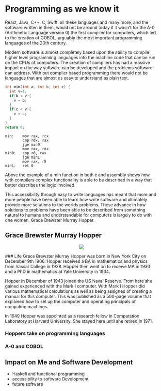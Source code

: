 # Programming as we know it

React, Java, C++, C, Swift, all these languages and many more, and the software written in them, would not be around today if it wasn't for the A-0 (Arithmetic Language version 0) the first compiler for computers, which led to the creation of COBOL, arguably the most important programming languages of the 20th century.


Modern software is almost completely based upon the ability to compile higher level programming languages into the machine code that can be run on the CPUs of computers. The creation of compilers has had a massive impact on the way software can be developed and the problems software can address. With out compiler based programming there would not be languages that are almost as easy to understand as plain text.

```c
int min(int a, int b, int c) {
  int v=1;
  if(b < v){
    v = b;
  }
  if(c < v){
    v = c;
  }
}
return 0;
```

```assembly
min:    mov rax, rcx
        cmp rdx, rax
        jge min0
        mov rax, rdx
min0:   cmp r8, rax
        jge min1
        mov rax, r8
min1:   ret 0
```

 Above the example of a min function in both c and assembly shows how with compilers complex functionality is able to be described in a way that better describes the logic involved.

 This accessibility through easy to write languages has meant that more and more people have been able to learn how write software and ultimately provide more solutions to the worlds problems. These advance in how solutions to problems have been able to be described from something natural to humans and understandable for computers is largely to do with one women, Grace Brewster Murray Hopper.

## Grace Brewster Murray Hopper
<p align="center">
  <img src="https://news.yale.edu/sites/default/files/styles/horizontal_image/public/d6_files/YaleNews_hopper-grace.UNIVAC.102635875-CC_0.jpg?itok=4HL3ETlO"/>
</p>
### Life
Grace Brewster Murray Hopper was born in New York City on December 9th 1906. Hopper received a BA in mathematics and physics from Vassar College in 1928. Hopper then went on to receive MA in 1930 and a PhD in mathematics at Yale University in 1934.

Hopper in December of 1943 joined the US Naval Reserve. From here she gained experienced with the Mark I computer. With Mark I Hopper did various mathematical calculations as well as being assigned of creating a manual for this computer. This was published as a 500-page volume that explained how to set up the computer and operating principals of computing machines.

In 1949 Hopper was appointed as a research fellow in Computation Laboratory at Harvard University. She stayed here until she retired in 1971.

### Hoppers take on programming languages

### A-0 and COBOL
## Impact on Me and Software Development
* Haskell and functional programming
* accessibility to software Development
* future software
